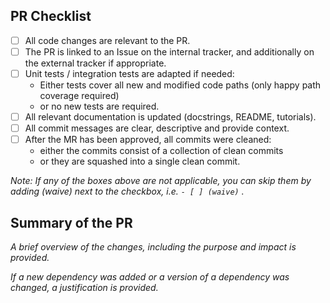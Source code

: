 ## PR Checklist

- [ ] All code changes are relevant to the PR.
- [ ] The PR is linked to an Issue on the internal tracker, and additionally on the external tracker if appropriate.
- [ ] Unit tests / integration tests are adapted if needed:
  - Either tests cover all new and modified code paths (only happy path coverage required)
  - or no new tests are required.
- [ ] All relevant documentation is updated (docstrings, README, tutorials).
- [ ] All commit messages are clear, descriptive and provide context.
- [ ] After the MR has been approved, all commits were cleaned:
  - either the commits consist of a collection of clean commits
  - or they are squashed into a single clean commit.

_Note: If any of the boxes above are not applicable, you can skip them by adding (waive) next to the checkbox,
i.e. `- [ ] (waive)` ._

## Summary of the PR

_A brief overview of the changes, including the purpose and impact is provided._

_If a new dependency was added or a version of a dependency was changed, a justification is provided._
